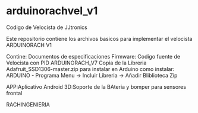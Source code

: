 # arduinorachvel_v1
Codigo de Velocista de JJtronics

Este repositorio contiene los archivos basicos para implementar el velocista ARDUINORACH V1

Contine:
Documentos de especificaciones
Firmware: Codigo fuente de Velocista con PID ARDUINORACH_V7
Copia de la Libreria Adafruit_SSD1306-master.zip para instalar en Arduino
como instalar: ARDUINO - Programa Menu -> Incluir Libreria -> Añadir Bliblioteca Zip

APP:Aplicativo Android
3D:Soporte de la BAteria y bomper para sensores frontal


RACHINGENIERIA
